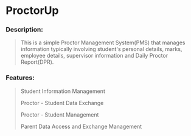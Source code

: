 # ProctorUp

### Description:
> This is a simple Proctor Management System(PMS) that manages information typically involving student's personal details, marks, employee details, supervisor information and Daily Proctor Report(DPR).

### Features:
> Student Information Management
> 
> Proctor - Student Data Exchange
> 
> Proctor - Student Management
> 
> Parent Data Access and Exchange Management
> 
